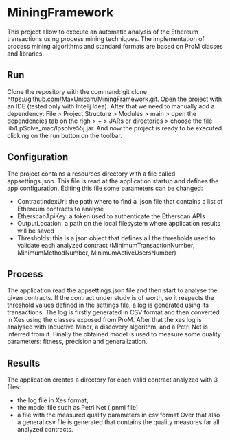# MiningFramework

This project allow to execute an automatic analysis of the Ethereum transactions using process mining techniques. The implementation of process mining algorithms and standard formats are based on ProM classes and libraries.

## Run

Clone the repository with the command: git clone https://github.com/MaxUnicam/MiningFramework.git.
Open the project with an IDE (tested only with Intellj Idea). After that we need to manually add a dependency:
File > Project Structure > Modules > main > open the dependencies tab on the righ > + > JARs or directories > choose the file lib/LpSolve_mac/lpsolve55j.jar.
And now the project is ready to be executed clicking on the run button on the toolbar.

## Configuration

The project contains a resources directory with a file called appsettings.json. This file is read at the application startup and defines the app configuration. Editing this file some parameters can be changed:
  - ContractIndexUri: the path where to find a .json file that contains a list of Ethereum contracts to analyse
  - EtherscanApiKey: a token used to authenticate the Etherscan APIs
  - OutputLocation: a path on the local filesystem where application results will be saved
  - Thresholds: this is a json object that defines all the thresholds used to validate each analyzed contract (MinimumTransactionNumber, MinimumMethodNumber, MinimumActiveUsersNumber)

## Process

The application read the appsettings.json file and then start to analyse the given contracts. If the contract under study is of worth, so it respects the threshold values defined in the settings file, a log is generated using its transactions. The log is firstly generated in CSV format and then converted in Xes using the classes exposed from ProM. After that the xes log is analysed with Inductive Miner, a discovery algorithm, and a Petri Net is inferred from it. Finally the obtained model is used to measure some quality parameters: fitness, precision and generalization.

## Results

The application creates a directory for each valid contract analyzed with 3 files: 
- the log file in Xes format, 
- the model file such as Petri Net (.pnml file)
- a file with the measured quality parameters in csv format
Over that also a general csv file is generated that contains the quality measures far all analyzed contracts.
